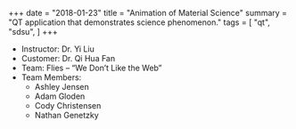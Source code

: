 +++
date = "2018-01-23"
title = "Animation of Material Science"
summary = "QT application that demonstrates science phenomenon."
tags = [
    "qt",
    "sdsu",
]
+++

- Instructor: Dr. Yi Liu
- Customer: Dr. Qi Hua Fan
- Team: Flies – “We Don’t Like the Web”
- Team Members:
  - Ashley Jensen
  - Adam Gloden
  - Cody Christensen
  - Nathan Genetzky
